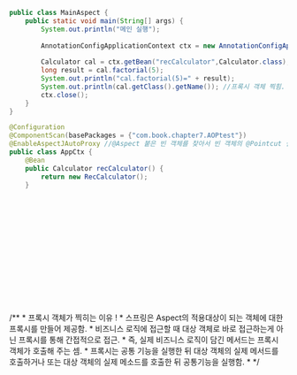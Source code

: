 ```java
public class MainAspect {
	public static void main(String[] args) {
		System.out.println("메인 실행");
		
		AnnotationConfigApplicationContext ctx = new AnnotationConfigApplicationContext(AppCtx.class);
		
		Calculator cal = ctx.getBean("recCalculator",Calculator.class); //클래스 타입 RecCalculator.class 로 하면 에러남!! 의존 주입에 관해서는 문제 없음. 프록시 객체 관련 문제 생김.
		long result = cal.factorial(5);
		System.out.println("cal.factorial(5)=" + result);
		System.out.println(cal.getClass().getName()); //프록시 객체 찍힘.
		ctx.close();		
	}
}

```

```java
@Configuration
@ComponentScan(basePackages = {"com.book.chapter7.AOPtest"})
@EnableAspectJAutoProxy //@Aspect 붙은 빈 객체를 찾아서 빈 객체의 @Pointcut 설정과 @Around 설정을 사용함.
public class AppCtx {
	@Bean
	public Calculator recCalculator() {
		return new RecCalculator();
	}
```

  
<br/><br/><br/><br/><br/><br/><br/>
----
/**
		 * 프록시 객체가 찍히는 이유 !
		 * 스프링은 Aspect의 적용대상이 되는 객체에 대한 프록시를 만들어 제공함.
		 * 비즈니스 로직에 접근할 때 대상 객체로 바로 접근하는게 아닌 프록시를 통해 간접적으로 접근.
		 * 즉, 실제 비즈니스 로직이 담긴 메서드는 프록시 객체가 호출해 주는 셈.
		 * 프록시는 공통 기능을 실행한 뒤 대상 객체의 실제 메서드를 호출하거나 또는 대상 객체의 실제 메소드를 호출한 뒤 공통기능을 실행함.
		 * */